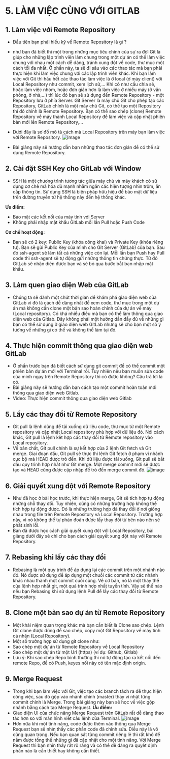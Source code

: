 # 5. LÀM VIỆC CÙNG VỚI GITLAB
## 1. Làm việc với Remote Repository
- Đầu tiên bạn phải hiểu kỹ về Remote Repository là gì ?
- như bạn đã biết thì một trong những mục tiêu chính của sự ra đời Git là giúp cho những lập trình viên làm chung trong một dự án có thể làm việc chung với nhau một cách dễ dàng, tránh xung đột về code, thư mục một cách tối đa nhất. Ở phần này, ta sẽ đi sâu vào các thao tác mà bạn phải thực hiện khi làm việc chung với các lập trình viên khác. Khi bạn làm việc với Git thì hầu hết các thao tác làm việc là ở local (ở máy client) với Local Repository như commit, xem lịch sử,... Khi có như cầu chia sẻ, hoặc làm việc nhóm, hoặc đơn giản hơn là làm việc ở nhiều máy (ở văn phòng, ở nhà,...) thì lúc đó bạn sẽ sử dụng đến Remote Repository - một Repository lưu ở phía Server. Git Server là máy chủ Git cho phép tạo các Repository, GitLab chính là một máy chủ Git, có thể tạo một Repository thì đó chính là Remote Repository. Bạn có thể sao chép (clone) Remote Repository về máy thành Local Repository để làm việc và cập nhật phiên bản mới lên Remote Repository,...
- Dưới đây là sơ đồ mô tả cách mà Local Repository trên máy bạn làm việc với Remote Repository.
![image](https://github.com/Nan27Hid/VersionControlSystem/assets/135946173/0c370f07-5287-478d-a7d6-99a3c6182788)

- Bài giảng này sẽ hướng dẫn bạn những thao tác đơn giản để có thể sử dụng Remote Repository.

## 2. Cài đặt SSH Key cho GitLab với Window
- SSH là một chương trình tương tác giữa máy chủ và máy khách có sử dụng cơ chế mã hóa đủ mạnh nhằm ngăn các hiện tượng nhìn trộm, ăn cắp thông tin. Sử dụng SSH là biện pháp hữu hiệu để bảo mật dữ liệu trên đường truyền từ hệ thống này đến hệ thống khác.

**Ưu điểm:**
- Bảo mật các kết nối của máy tính với Server
- Không phải nhập mật khẩu GitLab mỗi lần Pull hoặc Push Code

**Cơ chế hoạt động:**
- Bạn sẽ có 2 key: Public Key (khóa công khai) và Private Key (khóa riêng tư). Bạn sẽ gửi Public Key của mình cho Git Server (GitLab) của bạn. Sau đó ssh-agent sẽ làm tất cả những việc còn lại. Mỗi lần bạn Push hay Pull code thì ssh-agent sẽ tự động gửi những thông tin chứng thực. Từ đó GitLab sẽ nhận diện được bạn và sẽ bỏ qua bước bắt bạn nhập mặt khẩu.

## 3. Làm quen giao diện Web của GitLab
- Chúng ta sẽ dành một chút thời gian để khám phá giao diện web của GitLab vì đó là cách dễ dàng nhất để xem code, thư mục trong một dự án mà không cần clone một bản sao hoàn chỉnh của dự án về máy (Local repository). Có khá nhiều điều mà bạn có thể làm thông qua giao diện web của Gitlab. Đây không phải một hướng dẫn đầy đủ về những gì bạn có thể sử dụng ở giao diện web GitLab nhưng sẽ cho bạn một số ý tưởng về những gì có thể và không thể làm tại đó.

## 4. Thực hiện commit thông qua giao diện web GitLab
- Ở phần trước bạn đã biết cách sử dụng git commit để có thể commit một phiên bản dự án mới với Terminal rồi. Tuy nhiên nếu bạn muốn sửa code của mình ngay trên Remote Repository thì có được không? Câu trả lời là có.
- Bài giảng này sẽ hướng dẫn bạn cách tạo một commit hoàn toàn mới thông qua giao diện web Gitlab.
- Video: Thực hiện commit thông qua giao diện web Gitlab

## 5. Lấy các thay đổi từ Remote Repository
- Git pull là lệnh dùng để tải xuống dữ liệu code, thư mục từ một Remote repository và cập nhật Local repository phù hợp với dữ liệu đó. Nói cách khác, Git pull là lệnh kết hợp các thay đổi từ Remote repository vào Local repository.
- Về bản chất, Git pull chính là sự kết hợp của 2 lệnh Git fetch và Git merge. Giai đoạn đầu, Git pull sẽ thực thi lệnh Git fetch ở phạm vi nhánh cục bộ mà HEAD được trỏ đến. Khi dữ liệu được tải xuống, Git pull sẽ bắt đầu quy trình hợp nhất như Git merge. Một merge commit mới sẽ được tạo và HEAD cũng được cập nhập để trỏ đến merge commit đó.
![image](https://github.com/Nan27Hid/VersionControlSystem/assets/135946173/88024b3a-5149-495c-97dc-5d4454e04fcf)

## 6. Giải quyết xung đột với Remote Repository
- Như đã học ở bài học trước, khi thực hiện merge, Git sẽ tích hợp tự động những chỗ thay đổi. Tuy nhiên, cũng có những trường hợp không thể tích hợp tự động được. Đó là những trường hợp đã thay đổi ở nơi giống nhau trong file trên Remote Repository và Local Repository. Trường hợp này, vì nó không thể tự phán đoán được lấy thay đổi từ bên nào nên sẽ phát sinh lỗi.
- Bạn đã được học cách giải quyết xung đột với Local Repository, bài giảng dưới đây sẽ chỉ cho bạn cách giải quyết xung đột này với Remote Repository.

## 7. Rebasing khi lấy các thay đổi
- Rebasing là một quy trình để áp dụng lại các commit trên một nhánh nào đó. Nó được sử dụng để áp dụng một chuỗi các commit từ các nhánh khác nhau thành một commit cuối cùng. Về cơ bản, nó là một thay thế của lệnh hợp nhất git, một quá trình hợp nhất tuyến tính. Vậy sẽ thế nào nếu bạn Rebasing khi sử dụng lệnh Pull để lấy các thay đổi từ Remote Repository.

## 8. Clone một bản sao dự án từ Remote Repository
- Một khái niệm quan trọng khác mà bạn cần biết là Clone sao chép. Lệnh Git clone được dùng để sao chép, copy một Git Repository về máy tính cá nhân (Local Repository).
- Một số trường hợp sử dụng git clone như:
- Sao chép một dự án từ Remote Repository về Local Repository
- Sao chép một dự án từ một Url (https) (ví dụ: Github, Gitlab)
- Lưu ý: Khi sao chép Repo bình thường thì nó tự động tạo ra kết nối đến remote Repo, để có Push, keyes nối này có tên mặc định origin.

## 9. Merge Request
- Trong khi bạn làm việc với Git, việc tạo các branch tách ra để thực hiện công việc, sau đó gộp vào nhánh chính (master) thay vì nhặt từng commit chính là Merge. Trong bài giảng này bạn sẽ học về việc gộp nhánh bằng cách tạo Merge Request.
**Ưu điểm:**
- Giao diện UI của chức năng Merge Request trên GitLab rất dễ dàng thao tác hơn so với màn hình viết câu lệnh của Terminal.
![image](https://github.com/Nan27Hid/VersionControlSystem/assets/135946173/8dfaf7ac-4b9b-4499-8da4-edde891ea962)
- Hơn nữa khi một tính năng, code được thêm vào thông qua Merge Request bạn sẽ nhìn thấy các phần code đã chỉnh sửa. Điều này là vô cùng quan trọng. Nếu bạn quan sát từng commit riêng lẻ thì rất khó để nắm được tổng thể những gì đã cập nhật cho một tính năng. Với Merge Request thì bạn nhìn thấy rất rõ ràng và có thể dễ dàng ra quyết định phần nào là cần thiết hay không cần thiết.